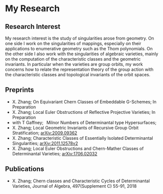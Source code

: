  
<body>
 <h1>
My Research 
</h1>
<h2>
Research Interest
</h2>
<p>
My research interest is the study of singularities arose from geometry. On one side I work on  the singularities of  mappings, especially on their applications to enumerative geometry such as the Thom polynomials.
On the other side I also work with the singularities of algebraic varieties, mainly on
the computation of the characteristic classes and the geometric invariants. In particular when the varieties are group  orbits, my work concerns
how to relate the  representation theory of the group action with the characteristic classes and topological invariants of the orbit spaces. 
</p>
<ul>
</ul>  
<h2>
 Preprints
</h2>
<ul>
  <li>
 X. Zhang;   On Equivariant Chern Classes of  Embeddable G-Schemes;   In Preparation 
 </li>
  <li>
 X. Zhang;  Local Euler Obstructions of Reflective Projective Varieties;    In Preparation 
 </li>
  <li>
with T Gaffney; &#8201 Milnor Numbers of Determinantal type Hypersurfaces;  
  </li>
 <li>
 X. Zhang;  Local Geometric Invariants of Recursive Group Orbit Stratification;   <a href="https://arxiv.org/abs/2009.09362" >arXiv:2009.09362</a> 
 </li>
 <li>
X. Zhang;   Characteristic Classes of Essentially Isolated Determinantal Singularities;   <a href="https://arxiv.org/abs/2011.12578v2" >arXiv:2011.12578v2</a> 
</li>
<li>
X. Zhang;   Local Euler Obstructions and Chern-Mather Classes of Determinantal Varieties;   <a href="https://arxiv.org/abs/1706.02032" >arXiv:1706.02032</a> 
</li>
</ul> 
<h2>
Publications
</h2>
<ul>
<li>
X. Zhang;   Chern classes and Characteristic Cycles of Determinantal Varieties,   Journal of Algebra, 497(Supplement C) 55-91, 2018 
</li>
</ul>  
</body>

